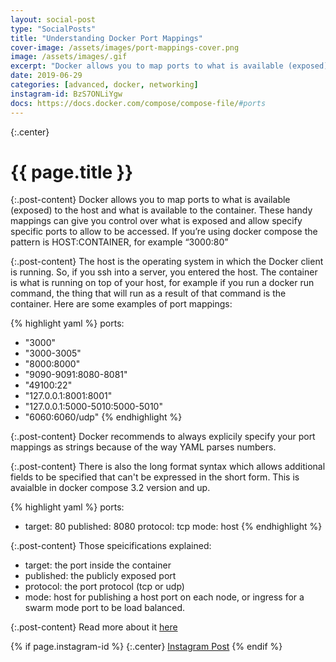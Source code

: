 ```yaml
---
layout: social-post
type: "SocialPosts"
title: "Understanding Docker Port Mappings"
cover-image: /assets/images/port-mappings-cover.png
image: /assets/images/.gif
excerpt: "Docker allows you to map ports to what is available (exposed) to the host and what is available to the container."
date: 2019-06-29
categories: [advanced, docker, networking]
instagram-id: BzS7ONLiYgw
docs: https://docs.docker.com/compose/compose-file/#ports
---
```

{:.center}
# {{ page.title }}

{:.post-content}
Docker allows you to map ports to what is available (exposed) to the host and 
what is available to the container. These handy mappings can give you control 
over what is exposed and allow specify specific ports to allow to be accessed. 
If you’re using docker compose the pattern is HOST:CONTAINER, for example “3000:80”

{:.post-content}
The host is the operating system in which the Docker client is running. So, if you 
ssh into a server, you entered the host. The container is what is running on top of
your host, for example if you run a docker run command, the thing that will run 
as a result of that command is the container. Here are some examples of port mappings:

{% highlight yaml %}
ports:
 - "3000"
 - "3000-3005"
 - "8000:8000"
 - "9090-9091:8080-8081"
 - "49100:22"
 - "127.0.0.1:8001:8001"
 - "127.0.0.1:5000-5010:5000-5010"
 - "6060:6060/udp"
{% endhighlight %}

{:.post-content}
Docker recommends to always explicily specify your port mappings as strings because
of the way YAML parses numbers.

{:.post-content}
There is also the long format syntax which allows additional fields to be specified
that can't be expressed in the short form. This is avaialble in docker compose 3.2
version and up.

{% highlight yaml %}
ports:
  - target: 80
    published: 8080
    protocol: tcp
    mode: host
{% endhighlight %}

{:.post-content}
Those speicifications explained:
* target: the port inside the container
* published: the publicly exposed port
* protocol: the port protocol (tcp or udp)
* mode: host for publishing a host port on each node, or ingress for a swarm mode port to be load balanced.

{:.post-content}
Read more about it <a href="{{page.docs}}" target="_blank">here</a>

{% if page.instagram-id %}
{:.center}
<a class="insta-link" href="https://www.instagram.com/p/{{page.instagram-id}}" target="_blank">Instagram Post</a>
{% endif %}
